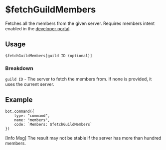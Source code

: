 # $fetchGuildMembers
Fetches all the members from the given server. Requires members intent enabled in the [developer portal](https://discord.com/developers/applications).

## Usage
```$fetchGuildMembers[guild ID (optional)]```

### Breakdown
`guild ID` - The server to fetch the members from. If none is provided, it uses the current server.


## Example
```
bot.command({
    type: "command",
    name: "members",
    code: `Members: $fetchGuildMembers`
})
```
[Info Msg] The result may not be stable if the server has more than hundred members.
